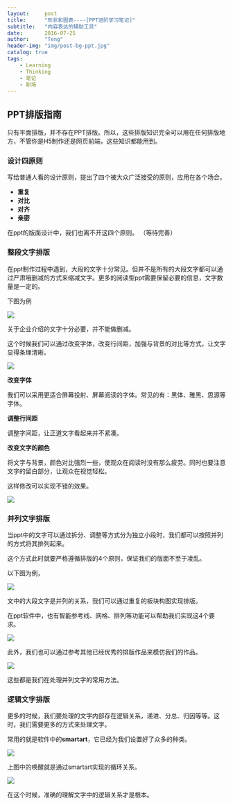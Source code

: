 ```yaml
---
layout:     post
title:      "形状和图表----[PPT进阶学习笔记]"
subtitle:   "内容表达的辅助工具"
date:       2016-07-25
author:     "Teng"
header-img: "img/post-bg-ppt.jpg"
catalog: true
tags:
    - Learning
    - Thinking
    - 笔记
    - 职场
---
```


## PPT排版指南

只有平面排版，并不存在PPT排版。所以，这些排版知识完全可以用在任何排版地方，不管你是H5制作还是网页前端，这些知识都能用到。

### 设计四原则

写给普通人看的设计原则，提出了四个被大众广泛接受的原则，应用在各个场合。

- **重复**
- **对比** 
- **对齐**
- **亲密**

在ppt的版面设计中，我们也离不开这四个原则。
（等待完善）

### 整段文字排版

在ppt制作过程中遇到，大段的文字十分常见。但并不是所有的大段文字都可以通过严肃哦删减的方式来缩减文字。更多的阅读型ppt需要保留必要的信息，文字数量是一定的。

下图为例

![](http://7xtgob.com1.z0.glb.clouddn.com/16-7-31/613956.jpg)

关于企业介绍的文字十分必要，并不能做删减。

这个时候我们可以通过改变字体，改变行间距，加强与背景的对比等方式，让文字显得条理清晰。

![](http://7xtgob.com1.z0.glb.clouddn.com/16-7-31/36770957.jpg)


**改变字体**

我们可以采用更适合屏幕投射、屏幕阅读的字体。常见的有：黑体、雅黑、思源等字体。

**调整行间距**

调整字间距，让正道文字看起来并不紧凑。

**改变文字的颜色**

将文字与背景，颜色对比强烈一些，使观众在阅读时没有那么疲劳。同时也要注意文字的留白部分，让观众在视觉轻松。

这样修改可以实现不错的效果。

![](http://7xtgob.com1.z0.glb.clouddn.com/16-7-31/35192651.jpg)

### 并列文字排版

当ppt中的文字可以通过拆分、调整等方式分为独立小段时，我们都可以按照并列的方式将其排列起来。

这个方式此时就要严格遵循排版的4个原则，保证我们的版面不至于凌乱。

以下图为例，

![](http://7xtgob.com1.z0.glb.clouddn.com/16-7-31/26881001.jpg)

文中的大段文字是并列的关系，我们可以通过重复的板块构图实现排版。 

在ppt软件中，也有智能参考线、网格、排列等功能可以帮助我们实现这4个要求。

![](http://7xtgob.com1.z0.glb.clouddn.com/16-7-31/11589307.jpg)

此外，我们也可以通过参考其他已经优秀的排版作品来模仿我们的作品。

![](http://7xtgob.com1.z0.glb.clouddn.com/16-7-31/95671531.jpg)

这些都是我们在处理并列文字的常用方法。


### 逻辑文字排版

更多的时候，我们要处理的文字内部存在逻辑关系，递进、分总、归因等等。这时，我们需要更多的方式来处理文字。

常用的就是软件中的**smartart**，它已经为我们设置好了众多的种类。

![](http://7xtgob.com1.z0.glb.clouddn.com/16-7-31/88967710.jpg)

上图中的唤醒就是通过smartart实现的循环关系。

![](http://7xtgob.com1.z0.glb.clouddn.com/16-7-31/7200327.jpg)

在这个时候，准确的理解文字中的逻辑关系才是根本。





